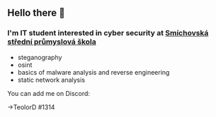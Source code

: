 ## Hello there 👋
### I'm IT student interested in cyber security at [Smíchovská střední průmyslová škola][ssps]
  - steganography 
  - osint
  - basics of malware analysis and reverse engineering
  - static network analysis
  
You can add me on Discord: 

->TeolorD #1314


<!--
**teolord/teolord** is a ✨ _special_ ✨ repository because its `README.md` (this file) appears on your GitHub profile.

Here are some ideas to get you started:

- 🔭 I’m currently working on ...
- 🌱 I’m currently learning ...
- 👯 I’m looking to collaborate on ...
- 🤔 I’m looking for help with ...
- 💬 Ask me about ...
- 📫 How to reach me: ...
- 😄 Pronouns: ...
- ⚡ Fun fact: ...
-->


[ssps]: https://www.ssps.cz/
